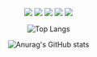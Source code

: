 <div align=center>

<!--
**M3rcy1028/M3rcy1028** is a ✨ _special_ ✨ repository because its `README.md` (this file) appears on your GitHub profile.

Here are some ideas to get you started:

- 🔭 I’m currently working on ...
- 🌱 I’m currently learning ...
- 👯 I’m looking to collaborate on ...
- 🤔 I’m looking for help with ...
- 💬 Ask me about ...
- 📫 How to reach me: ...
- 😄 Pronouns: ...
- ⚡ Fun fact: ...
-->
<img src="https://img.shields.io/badge/C-A8B9CC?style=flat-square&logo=C&logoColor=white"/> <img src="https://img.shields.io/badge/C++-00599C?style=flat-square&logo=cplusplus&logoColor=white"/> <img src="https://img.shields.io/badge/Python-3776AB?style=flat-square&logo=Python&logoColor=white"/> <img src="https://img.shields.io/badge/ARM-394049?style=flat-square&logo=Arm Keil&logoColor=white"/> <img src="https://img.shields.io/badge/Verilog-6070789?style=flat-square&logo=Veilog&logoColor=white"/> 

![Top Langs](https://github-readme-stats-roan-nu-97.vercel.app/api/top-langs/?username=M3rcy1028&layout=compact&theme=swift) <p> </p>
![Anurag's GitHub stats](https://github-readme-stats-roan-nu-97.vercel.app/api?username=M3rcy1028&show_icons=true&theme=swift)

  </div>
